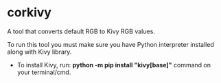 # corkivy

A tool that converts default RGB to Kivy RGB values.

To run this tool you must make sure you have Python interpreter installed along with Kivy library.

- To install Kivy, run: **python -m pip install "kivy[base]"** command on your terminal/cmd.
